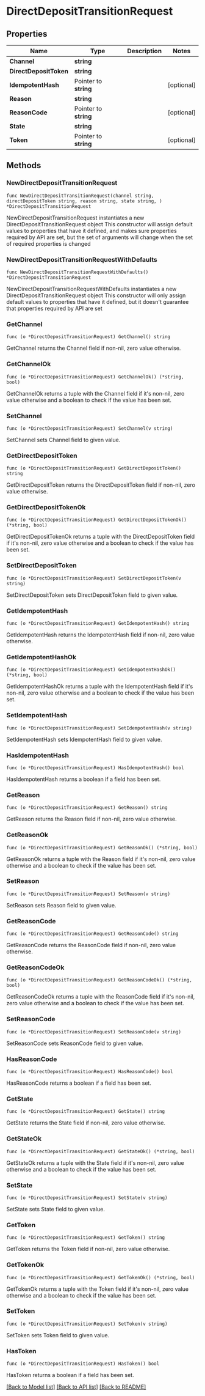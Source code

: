 # DirectDepositTransitionRequest

## Properties

Name | Type | Description | Notes
------------ | ------------- | ------------- | -------------
**Channel** | **string** |  | 
**DirectDepositToken** | **string** |  | 
**IdempotentHash** | Pointer to **string** |  | [optional] 
**Reason** | **string** |  | 
**ReasonCode** | Pointer to **string** |  | [optional] 
**State** | **string** |  | 
**Token** | Pointer to **string** |  | [optional] 

## Methods

### NewDirectDepositTransitionRequest

`func NewDirectDepositTransitionRequest(channel string, directDepositToken string, reason string, state string, ) *DirectDepositTransitionRequest`

NewDirectDepositTransitionRequest instantiates a new DirectDepositTransitionRequest object
This constructor will assign default values to properties that have it defined,
and makes sure properties required by API are set, but the set of arguments
will change when the set of required properties is changed

### NewDirectDepositTransitionRequestWithDefaults

`func NewDirectDepositTransitionRequestWithDefaults() *DirectDepositTransitionRequest`

NewDirectDepositTransitionRequestWithDefaults instantiates a new DirectDepositTransitionRequest object
This constructor will only assign default values to properties that have it defined,
but it doesn't guarantee that properties required by API are set

### GetChannel

`func (o *DirectDepositTransitionRequest) GetChannel() string`

GetChannel returns the Channel field if non-nil, zero value otherwise.

### GetChannelOk

`func (o *DirectDepositTransitionRequest) GetChannelOk() (*string, bool)`

GetChannelOk returns a tuple with the Channel field if it's non-nil, zero value otherwise
and a boolean to check if the value has been set.

### SetChannel

`func (o *DirectDepositTransitionRequest) SetChannel(v string)`

SetChannel sets Channel field to given value.


### GetDirectDepositToken

`func (o *DirectDepositTransitionRequest) GetDirectDepositToken() string`

GetDirectDepositToken returns the DirectDepositToken field if non-nil, zero value otherwise.

### GetDirectDepositTokenOk

`func (o *DirectDepositTransitionRequest) GetDirectDepositTokenOk() (*string, bool)`

GetDirectDepositTokenOk returns a tuple with the DirectDepositToken field if it's non-nil, zero value otherwise
and a boolean to check if the value has been set.

### SetDirectDepositToken

`func (o *DirectDepositTransitionRequest) SetDirectDepositToken(v string)`

SetDirectDepositToken sets DirectDepositToken field to given value.


### GetIdempotentHash

`func (o *DirectDepositTransitionRequest) GetIdempotentHash() string`

GetIdempotentHash returns the IdempotentHash field if non-nil, zero value otherwise.

### GetIdempotentHashOk

`func (o *DirectDepositTransitionRequest) GetIdempotentHashOk() (*string, bool)`

GetIdempotentHashOk returns a tuple with the IdempotentHash field if it's non-nil, zero value otherwise
and a boolean to check if the value has been set.

### SetIdempotentHash

`func (o *DirectDepositTransitionRequest) SetIdempotentHash(v string)`

SetIdempotentHash sets IdempotentHash field to given value.

### HasIdempotentHash

`func (o *DirectDepositTransitionRequest) HasIdempotentHash() bool`

HasIdempotentHash returns a boolean if a field has been set.

### GetReason

`func (o *DirectDepositTransitionRequest) GetReason() string`

GetReason returns the Reason field if non-nil, zero value otherwise.

### GetReasonOk

`func (o *DirectDepositTransitionRequest) GetReasonOk() (*string, bool)`

GetReasonOk returns a tuple with the Reason field if it's non-nil, zero value otherwise
and a boolean to check if the value has been set.

### SetReason

`func (o *DirectDepositTransitionRequest) SetReason(v string)`

SetReason sets Reason field to given value.


### GetReasonCode

`func (o *DirectDepositTransitionRequest) GetReasonCode() string`

GetReasonCode returns the ReasonCode field if non-nil, zero value otherwise.

### GetReasonCodeOk

`func (o *DirectDepositTransitionRequest) GetReasonCodeOk() (*string, bool)`

GetReasonCodeOk returns a tuple with the ReasonCode field if it's non-nil, zero value otherwise
and a boolean to check if the value has been set.

### SetReasonCode

`func (o *DirectDepositTransitionRequest) SetReasonCode(v string)`

SetReasonCode sets ReasonCode field to given value.

### HasReasonCode

`func (o *DirectDepositTransitionRequest) HasReasonCode() bool`

HasReasonCode returns a boolean if a field has been set.

### GetState

`func (o *DirectDepositTransitionRequest) GetState() string`

GetState returns the State field if non-nil, zero value otherwise.

### GetStateOk

`func (o *DirectDepositTransitionRequest) GetStateOk() (*string, bool)`

GetStateOk returns a tuple with the State field if it's non-nil, zero value otherwise
and a boolean to check if the value has been set.

### SetState

`func (o *DirectDepositTransitionRequest) SetState(v string)`

SetState sets State field to given value.


### GetToken

`func (o *DirectDepositTransitionRequest) GetToken() string`

GetToken returns the Token field if non-nil, zero value otherwise.

### GetTokenOk

`func (o *DirectDepositTransitionRequest) GetTokenOk() (*string, bool)`

GetTokenOk returns a tuple with the Token field if it's non-nil, zero value otherwise
and a boolean to check if the value has been set.

### SetToken

`func (o *DirectDepositTransitionRequest) SetToken(v string)`

SetToken sets Token field to given value.

### HasToken

`func (o *DirectDepositTransitionRequest) HasToken() bool`

HasToken returns a boolean if a field has been set.


[[Back to Model list]](../README.md#documentation-for-models) [[Back to API list]](../README.md#documentation-for-api-endpoints) [[Back to README]](../README.md)


